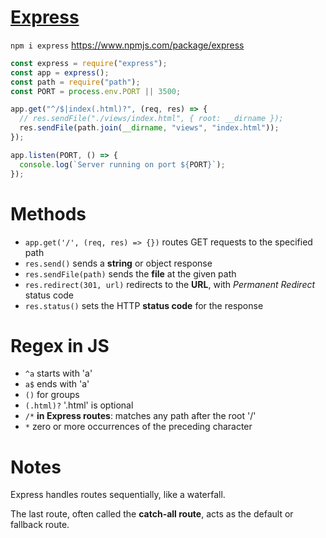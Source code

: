 # [Express](https://expressjs.com/en/guide/routing.html)

`npm i express` https://www.npmjs.com/package/express

```javascript
const express = require("express");
const app = express();
const path = require("path");
const PORT = process.env.PORT || 3500;

app.get("^/$|index(.html)?", (req, res) => {
  // res.sendFile("./views/index.html", { root: __dirname });
  res.sendFile(path.join(__dirname, "views", "index.html"));
});

app.listen(PORT, () => {
  console.log(`Server running on port ${PORT}`);
});
```

# Methods

- `app.get('/', (req, res) => {})` routes GET requests to the specified path
- `res.send()` sends a **string** or object response
- `res.sendFile(path)` sends the **file** at the given path
- `res.redirect(301, url)` redirects to the **URL**, with _Permanent Redirect_ status code
- `res.status()` sets the HTTP **status code** for the response

# Regex in JS

- `^a` starts with 'a'
- `a$` ends with 'a'
- `()` for groups
- `(.html)?` '.html' is optional
- `/*` **in Express routes**: matches any path after the root '/'
- `*` zero or more occurrences of the preceding character

# Notes

Express handles routes sequentially, like a waterfall.

The last route, often called the **catch-all route**, acts as the default or fallback route.

